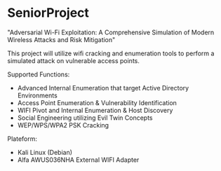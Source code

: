 # SeniorProject
"Adversarial Wi-Fi Exploitation: A Comprehensive Simulation of Modern Wireless Attacks and Risk Mitigation"

This project will utilize wifi cracking and enumeration tools to perform a simulated attack on vulnerable access points.

Supported Functions:
- Advanced Internal Enumeration that target Active Directory Environments
- Access Point Enumeration & Vulnerability Identification
- WIFI Pivot and Internal Enumeration & Host Discovery
- Social Engineering utilizing Evil Twin Concepts
- WEP/WPS/WPA2 PSK Cracking

Plateform:
- Kali Linux (Debian)
- Alfa AWUS036NHA External WIFI Adapter
